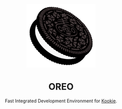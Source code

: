 <div align="center">
    <img src="res/images/oreo.png" height=200 />
    <div>
        <h1>
            <strong>
            OREO
            </strong>
        </h1>
    </div>
    <div>
        Fast Integrated Development Environment for <a href="https://github.com/kookielang/Kookie">Kookie</a>.
    </p>
</div>



